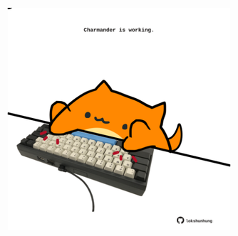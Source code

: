 <!-- built at 04/08/2024, 10:00:51 UTC -->
<p align="center">
  <img width="500" height="500" src="./ReadmeImage.svg">
</p>
